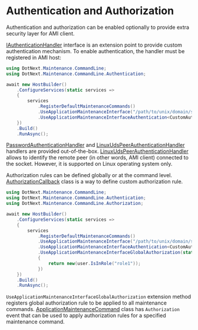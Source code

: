 Authentication and Authorization
====
Authentication and authorization can be enabled optionally to provide extra security layer for AMI client.

[IAuthenticationHandler](xref:DotNext.Maintenance.CommandLine.Authentication.IAuthenticationHandler) interface is an extension point to provide custom authentication mechanism. To enable authentication, the handler must be registered in AMI host:
```csharp
using DotNext.Maintenance.CommandLine;
using DotNext.Maintenance.CommandLine.Authentication;

await new HostBuilder()
    .ConfigureServices(static services =>
    {
        services
            .RegisterDefaultMaintenanceCommands()
            .UseApplicationMaintenanceInterface("/path/to/unix/domain/socket")
            .UseApplicationMaintenanceInterfaceAuthentication<CustomAuthenticationHandler>();
    })
    .Build()
    .RunAsync();
```

[PasswordAuthenticationHandler](xref:DotNext.Maintenance.CommandLine.Authentication.PasswordAuthenticationHandler) and [LinuxUdsPeerAuthenticationHandler](xref:DotNext.Maintenance.CommandLine.Authentication.LinuxUdsPeerAuthenticationHandler) handlers are provided out-of-the-box. [LinuxUdsPeerAuthenticationHandler](xref:DotNext.Maintenance.CommandLine.Authentication.LinuxUdsPeerAuthenticationHandler) allows to identify the remote peer (in other words, AMI client) connected to the socket. However, it is supported on Linux operating system only.

Authorization rules can be defined globally or at the command level. [AuthorizationCallback](xref:DotNext.Maintenance.CommandLine.Authorization.AuthorizationCallback) class is a way to define custom authorization rule.
```csharp
using DotNext.Maintenance.CommandLine;
using DotNext.Maintenance.CommandLine.Authentication;
using DotNext.Maintenance.CommandLine.Authorization;

await new HostBuilder()
    .ConfigureServices(static services =>
    {
        services
            .RegisterDefaultMaintenanceCommands()
            .UseApplicationMaintenanceInterface("/path/to/unix/domain/socket")
            .UseApplicationMaintenanceInterfaceAuthentication<CustomAuthenticationHandler>()
            .UseApplicationMaintenanceInterfaceGlobalAuthorization(static (user, cmd, ctx, token) =>
            {
                return new(user.IsInRole("role1"));
            })
    })
    .Build()
    .RunAsync();
```

`UseApplicationMaintenanceInterfaceGlobalAuthorization` extension method registers global authorization rule to be applied to all maintenance commands. [ApplicationMaintenanceCommand](xref:DotNext.Maintenance.CommandLine.ApplicationMaintenanceCommand) class has `Authorization` event that can be used to apply authorization rules for a specified maintenance command.